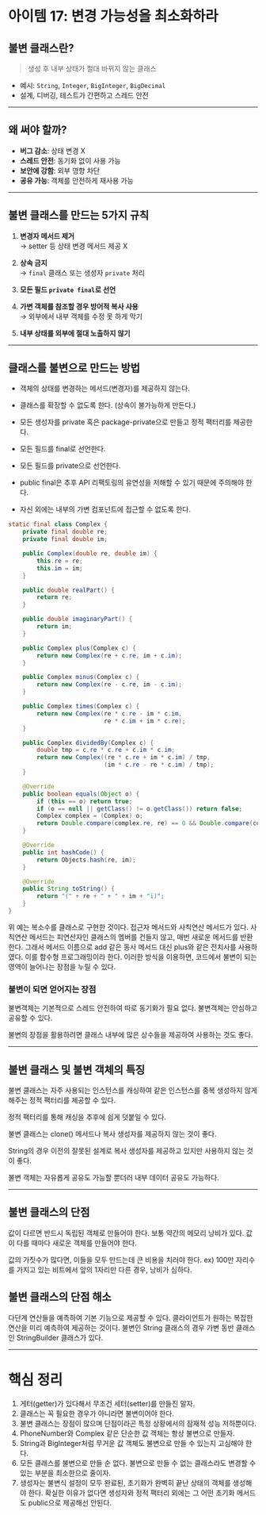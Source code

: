 # 아이템 17: 변경 가능성을 최소화하라

## 불변 클래스란?

> 생성 후 내부 상태가 절대 바뀌지 않는 클래스

- 예시: `String`, `Integer`, `BigInteger`, `BigDecimal`
- 설계, 디버깅, 테스트가 간편하고 스레드 안전

---

##  왜 써야 할까?

- **버그 감소**: 상태 변경 X
- **스레드 안전**: 동기화 없이 사용 가능
- **보안에 강함**: 외부 영향 차단
- **공유 가능**: 객체를 안전하게 재사용 가능

---

##  불변 클래스를 만드는 5가지 규칙

1. **변경자 메서드 제거**  
   → setter 등 상태 변경 메서드 제공 X

2. **상속 금지**  
   → `final` 클래스 또는 생성자 `private` 처리

3. **모든 필드 `private final`로 선언**

4. **가변 객체를 참조할 경우 방어적 복사 사용**  
   → 외부에서 내부 객체를 수정 못 하게 막기

5. **내부 상태를 외부에 절대 노출하지 않기**

---
## 클래스를 불변으로 만드는 방법
- 객체의 상태를 변경하는 메서드(변경자)를 제공하지 않는다.

- 클래스를 확장할 수 없도록 한다. (상속이 불가능하게 만든다.)

- 모든 생성자를 private 혹은 package-private으로 만들고 정적 팩터리를 제공한다.


- 모든 필드를 final로 선언한다.

- 모든 필드를 private으로 선언한다.

- public final은 추후 API 리팩토링의 유연성을 저해할 수 있기 때문에 주의해야 한다.

- 자신 외에는 내부의 가변 컴포넌트에 접근할 수 없도록 한다.
```java
static final class Complex {
    private final double re;
    private final double im;

    public Complex(double re, double im) {
        this.re = re;
        this.im = im;
    }

    public double realPart() {
        return re;
    }

    public double imaginaryPart() {
        return im;
    }

    public Complex plus(Complex c) {
        return new Complex(re + c.re, im + c.im);
    }

    public Complex minus(Complex c) {
        return new Complex(re - c.re, im - c.im);
    }

    public Complex times(Complex c) {
        return new Complex(re * c.re - im * c.im,
                           re * c.im + im * c.re);
    }

    public Complex dividedBy(Complex c) {
        double tmp = c.re * c.re + c.im * c.im;
        return new Complex((re * c.re + im * c.im) / tmp,
                           (im * c.re - re * c.im) / tmp);
    }

    @Override
    public boolean equals(Object o) {
        if (this == o) return true;
        if (o == null || getClass() != o.getClass()) return false;
        Complex complex = (Complex) o;
        return Double.compare(complex.re, re) == 0 && Double.compare(complex.im, im) == 0;
    }

    @Override
    public int hashCode() {
        return Objects.hash(re, im);
    }

    @Override
    public String toString() {
        return "(" + re + " + " + im + "i)";
    }
}
```
위 예는 복소수를 클래스로 구현한 것이다.
접근자 메서드와 사칙연산 메서드가 있다.
사칙연산 메서드는 피연산자인 클래스의 멤버를 건들지 않고, 매번 새로운 메서드를 반환한다.
그래서 메서드 이름으로 add 같은 동사 메서드 대신 plus와 같은 전치사를 사용하였다.
이를 함수형 프로그래밍이라 한다.
이러한 방식을 이용하면, 코드에서 불변이 되는 영역이 늘어나는 장점을 누릴 수 있다.



### 불변이 되면 얻어지는 장점

불변객체는 기본적으로 스레드 안전하여 따로 동기화가 필요 없다.
불변객체는 안심하고 공유할 수 있다.

불변의 장점을 활용하려면 클래스 내부에 많은 상수들을 제공하여 사용하는 것도 좋다.

---
## 불변 클래스 및 불변 객체의 특징

불변 클래스는 자주 사용되는 인스턴스를 캐싱하여 같은 인스턴스를 중복 생성하지 않게 해주는 정적 팩터리를 제공할 수 있다.

정적 팩터리를 통해 캐싱을 추후에 쉽게 덧붙일 수 있다.


불변 클래스는 clone() 메서드나 복사 생성자를 제공하지 않는 것이 좋다.

String의 경우 이전의 잘못된 설계로 복사 생성자를 제공하고 있지만 사용하지 않는 것이 좋다.


불변 객체는 자유롭게 공유도 가능할 뿐더러 내부 데이터 공유도 가능하다.


---
## 불변 클래스의 단점

값이 다르면 반드시 독립된 객체로 만들어야 한다.
보통 약간의 메모리 낭비가 있다.
값이 다를 때마다 새로운 객체를 만들어야 한다.


값의 가짓수가 많다면, 이들을 모두 만드는데 큰 비용을 치러야 한다.
ex) 100만 자리수를 가지고 있는 비트에서 앞의 1자리만 다른 경우, 낭비가 심하다.


## 불변 클래스의 단점 해소

다단계 연산들을 예측하여 기본 기능으로 제공할 수 있다.
클라이언트가 원하는 복잡한 연산을 미리 예측하여 제공하는 것이다.
불변인 String 클래스의 경우 가변 동반 클래스인 StringBuilder 클래스가 있다.

---

# 핵심 정리

1) 게터(getter)가 있다해서 무조건 세터(setter)를 만들진 말자.
2) 클래스는 꼭 필요한 경우가 아니라면 불변이어야 한다.
3) 불변 클래스는 장점이 많으며 단점이라곤 특정 상황에서의 잠재적 성능 저하뿐이다.
4) PhoneNumber와 Complex 같은 단순한 값 객체는 항상 불변으로 만들자.
5) String과 BigInteger처럼 무거운 값 객체도 불변으로 만들 수 있는지 고심해야 한다.
6) 모든 클래스를 불변으로 만들 순 없다. 불변으로 만들 수 없는 클래스라도 변경할 수 있는 부분을 최소한으로 줄이자.
7) 생성자는 불변식 설정이 모두 완료된, 초기화가 완벽히 끝난 상태의 객체를 생성해야 한다. 확실한 이유가 없다면 생성자와 정적 팩터리 외에는 그 어떤 초기화 메서드도 public으로 제공해선 안된다.
